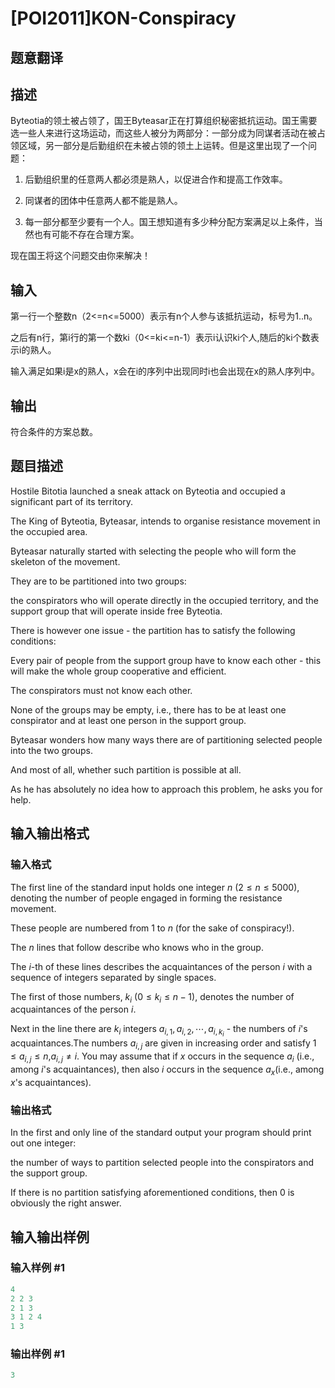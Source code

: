 # [POI2011]KON-Conspiracy

## 题意翻译

## 描述

Byteotia的领土被占领了，国王Byteasar正在打算组织秘密抵抗运动。国王需要选一些人来进行这场运动，而这些人被分为两部分：一部分成为同谋者活动在被占领区域，另一部分是后勤组织在未被占领的领土上运转。但是这里出现了一个问题：

1. 后勤组织里的任意两人都必须是熟人，以促进合作和提高工作效率。

2. 同谋者的团体中任意两人都不能是熟人。

3. 每一部分都至少要有一个人。国王想知道有多少种分配方案满足以上条件，当然也有可能不存在合理方案。

现在国王将这个问题交由你来解决！

## 输入

第一行一个整数n（2<=n<=5000）表示有n个人参与该抵抗运动，标号为1..n。

之后有n行，第i行的第一个数ki（0<=ki<=n-1）表示i认识ki个人,随后的ki个数表示i的熟人。

输入满足如果i是x的熟人，x会在i的序列中出现同时i也会出现在x的熟人序列中。

## 输出

符合条件的方案总数。

## 题目描述

Hostile Bitotia launched a sneak attack on Byteotia and occupied a significant part of its territory.

The King of Byteotia, Byteasar, intends to organise resistance movement in the occupied area.

Byteasar naturally started with selecting the people who will form the skeleton of the movement.

They are to be partitioned into two groups:

the conspirators who will operate directly in the occupied territory, and the support group that will operate inside free Byteotia.

There is however one issue - the partition has to satisfy the following conditions:

Every pair of people from the support group have to know each other - this will make the whole group cooperative and efficient.

The conspirators must not know each other.

None of the groups may be empty, i.e., there has to be at least one conspirator and at least one person in the support group.

Byteasar wonders how many ways there are of partitioning selected people into the two groups.

And most of all, whether such partition is possible at all.

As he has absolutely no idea how to approach this problem, he asks you for help.

## 输入输出格式

### 输入格式

The first line of the standard input holds one integer $n$ ($2\le n\le 5000$), denoting the number of people engaged in forming the resistance movement.

These people are numbered from 1 to $n$ (for the sake of conspiracy!).

The $n$ lines that follow describe who knows who in the group.

The $i$-th of these lines describes the acquaintances of the person $i$ with a sequence of integers separated by single spaces.

The first of those numbers, $k_i$ ($0\le k_i\le n-1$), denotes the number of acquaintances of the person $i$.

Next in the line there are $k_i$ integers $a_{i,1},a_{i,2},\cdots,a_{i,k_i}$ - the numbers of $i$'s acquaintances.The numbers $a_{i,j}$ are given in increasing order and satisfy $1\le a_{i,j}\le n$,$a_{i,j}\ne i$. You may assume that if $x$ occurs in the sequence $a_i$ (i.e., among $i$'s acquaintances), then also $i$ occurs in the sequence $a_x$(i.e., among $x$'s acquaintances).

### 输出格式

In the first and only line of the standard output your program should print out one integer:

the number of ways to partition selected people into the conspirators and the support group.

If there is no partition satisfying aforementioned conditions, then 0 is obviously the right answer.

## 输入输出样例

### 输入样例 #1

```cpp
4
2 2 3
2 1 3
3 1 2 4
1 3
```


### 输出样例 #1

```cpp
3
```


